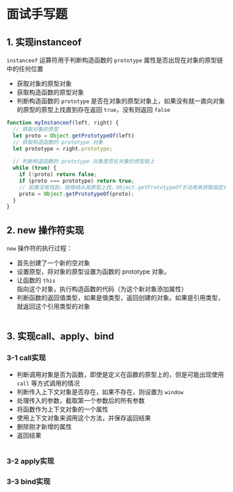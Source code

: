 # 面试手写题

## 1. 实现instanceof

`instanceof` 运算符用于判断构造函数的 `prototype` 属性是否出现在对象的原型链中的任何位置

* 获取对象的原型对象
* 获取构造函数的原型对象
* 判断构造函数的 `prototype` 是否在对象的原型对象上，如果没有就一直向对象的原型的原型上找直到存在返回 `true`，没有则返回 `false`

```js
function myInstanceof(left, right) {
  // 获取对象的原型
  let proto = Object.getPrototypeOf(left)
  // 获取构造函数的 prototype 对象
  let prototype = right.prototype; 
 
  // 判断构造函数的 prototype 对象是否在对象的原型链上
  while (true) {
    if (!proto) return false;
    if (proto === prototype) return true;
    // 如果没有找到，就继续从其原型上找，Object.getPrototypeOf方法用来获取指定对象的原型
    proto = Object.getPrototypeOf(proto);
  }
}
```



## 2. new 操作符实现

`new` 操作符的执行过程：

* 首先创建了一个新的空对象
* 设置原型，将对象的原型设置为函数的 prototype 对象。
* 让函数的 `this` 指向这个对象，执行构造函数的代码（为这个新对象添加属性）
* 判断函数的返回值类型，如果是值类型，返回创建的对象。如果是引用类型，就返回这个引用类型的对象

```
```



## 3. 实现call、apply、bind

### 3-1 call实现

* 判断调用对象是否为函数，即使是定义在函数的原型上的，但是可能出现使用 `call` 等方式调用的情况
* 判断传入上下文对象是否存在，如果不存在，则设置为 `window`
* 处理传入的参数，截取第一个参数后的所有参数
* 将函数作为上下文对象的一个属性
* 使用上下文对象来调用这个方法，并保存返回结果
* 删除刚才新增的属性
* 返回结果

```
```



### 3-2 apply实现



### 3-3 bind实现

